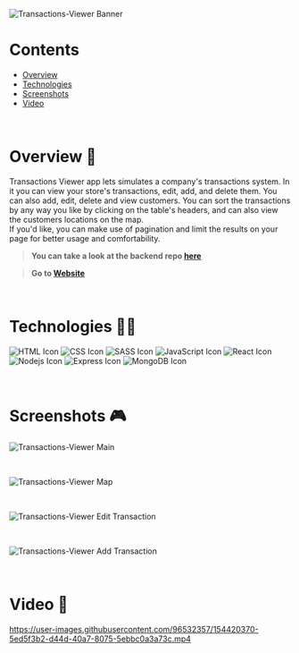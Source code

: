 ![Transactions-Viewer Banner](https://i.ibb.co/0J4g5H1/transactions-viewer-banner.png)

# Contents

- [Overview](#overview-)
- [Technologies](#technologies-)
- [Screenshots](#screenshots-)
- [Video](#video-)

<br />

# Overview 👋

Transactions Viewer app lets simulates a company's transactions system. In it you can view your store's transactions, edit, add, and delete them. You can also add, edit, delete and view customers.
You can sort the transactions by any way you like by clicking on the table's headers, and can also view the customers locations on the map.  
If you'd like, you can make use of pagination and limit the results on your page for better usage and comfortability.

> **You can take a look at the backend repo [here](https://github.com/gilgg/gil-transaction-viewer-frontend)**

> **Go to [Website](https://gil-transactions-viewer.netlify.app/)**

<br />

# Technologies 👨‍💻

![HTML Icon](https://i.ibb.co/9tyHGr7/html-logo.png, "HTML")
![CSS Icon](https://i.ibb.co/b3QNSgX/css-logo.png, "CSS")
![SASS Icon](https://i.ibb.co/2M5yfGb/sass-logo.png, "SASS")
![JavaScript Icon](https://i.ibb.co/L5RS8g1/Group-11.png, "JavaScript")
![React Icon](https://i.ibb.co/BBFKyz9/Group-9.png, "React")
![Nodejs Icon](https://i.ibb.co/1KjfZ9L/Group-8.png, "Nodejs")
![Express Icon](https://i.ibb.co/4J71gTL/express-logo.png, "Express")
![MongoDB Icon](https://i.ibb.co/KXG94Kc/Group-10.png, "MongoDB")

<br />

# Screenshots 🎮

![Transactions-Viewer Main](https://i.ibb.co/3vSVDnd/transactions-viewer-1.png)

<br />

![Transactions-Viewer Map](https://i.ibb.co/PWpCsZ1/transactions-viewer-2.png)

<br />

![Transactions-Viewer Edit Transaction](https://i.ibb.co/sm4jdbY/transactions-viewer-3.png)

<br />

![Transactions-Viewer Add Transaction](https://i.ibb.co/yhtPbcS/transactions-viewer-4.png)

<br />

# Video 🎥

https://user-images.githubusercontent.com/96532357/154420370-5ed5f3b2-d44d-40a7-8075-5ebbc0a3a73c.mp4
